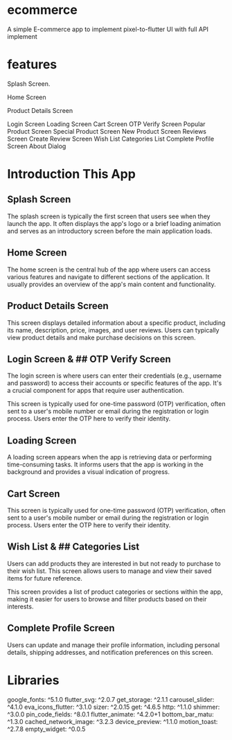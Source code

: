 # ecommerce 

A simple E-commerce app to implement pixel-to-flutter UI with full API implement

# features 

Splash Screen.

Home Screen

Product Details Screen

Login Screen
Loading Screen
Cart Screen
OTP Verify Screen
Popular Product Screen
Special Product Screen
New Product Screen
Reviews Screen
Create Review Screen
Wish List
Categories List
Complete Profile Screen
About Dialog

# Introduction This App
## Splash Screen
The splash screen is typically the first screen that users see when they launch the app. It often displays the app's logo or a brief loading animation and serves as an introductory screen before the main application loads.
## Home Screen
The home screen is the central hub of the app where users can access various features and navigate to different sections of the application. It usually provides an overview of the app's main content and functionality.
## Product Details Screen
This screen displays detailed information about a specific product, including its name, description, price, images, and user reviews. Users can typically view product details and make purchase decisions on this screen.
## Login Screen & ## OTP Verify Screen
The login screen is where users can enter their credentials (e.g., username and password) to access their accounts or specific features of the app. It's a crucial component for apps that require user authentication.

This screen is typically used for one-time password (OTP) verification, often sent to a user's mobile number or email during the registration or login process. Users enter the OTP here to verify their identity.
## Loading Screen
A loading screen appears when the app is retrieving data or performing time-consuming tasks. It informs users that the app is working in the background and provides a visual indication of progress.
## Cart Screen 
This screen is typically used for one-time password (OTP) verification, often sent to a user's mobile number or email during the registration or login process. Users enter the OTP here to verify their identity.
## Wish List & ## Categories List
Users can add products they are interested in but not ready to purchase to their wish list. This screen allows users to manage and view their saved items for future reference.

This screen provides a list of product categories or sections within the app, making it easier for users to browse and filter products based on their interests.

## Complete Profile Screen
Users can update and manage their profile information, including personal details, shipping addresses, and notification preferences on this screen.

# Libraries
google_fonts: ^5.1.0
flutter_svg: ^2.0.7
get_storage: ^2.1.1
carousel_slider: ^4.1.0
eva_icons_flutter: ^3.1.0
sizer: ^2.0.15
get: ^4.6.5
http: ^1.1.0
shimmer: ^3.0.0
pin_code_fields: ^8.0.1
flutter_animate: ^4.2.0+1
bottom_bar_matu: ^1.3.0
cached_network_image: ^3.2.3
device_preview: ^1.1.0
motion_toast: ^2.7.8
empty_widget: ^0.0.5


